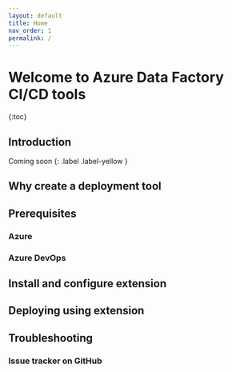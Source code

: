 ```yaml
---
layout: default
title: Home
nav_order: 1
permalink: /
---
```

# Welcome to Azure Data Factory CI/CD tools
{:toc}

## Introduction
Coming soon {: .label .label-yellow }
## Why create a deployment tool

## Prerequisites
### Azure
### Azure DevOps

## Install and configure extension

## Deploying using extension

## Troubleshooting
### Issue tracker on GitHub
